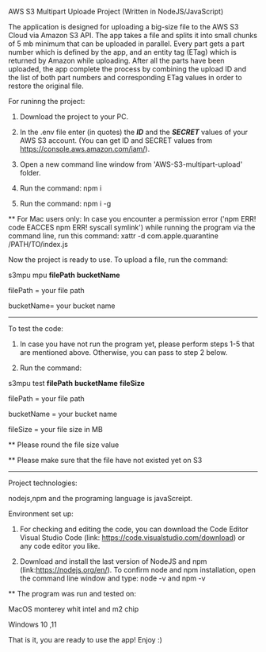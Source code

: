 AWS S3 Multipart Uploade Project (Written in NodeJS/JavaScript)

The application is designed for uploading a big-size file to the AWS S3 Cloud via Amazon S3 API.
The app takes a file and splits it into small chunks of 5 mb minimum that can be uploaded in parallel. Every part gets a part number which is defined by the app, and an entity tag (ETag) which is returned by Amazon while uploading. After all the parts have been uploaded, the app complete the process by combining the upload ID and the list of both part numbers and corresponding ETag values in order to restore the original file. 


For runinng the project:

1. Download the project to your PC.

2. In the .env file enter (in quotes) the ***ID*** and the ***SECRET*** values of your AWS S3 account. (You can get ID and SECRET values from https://console.aws.amazon.com/iam/).

3. Open a new command line window from 'AWS-S3-multipart-upload' folder.

4. Run the command: npm i

5. Run the command: npm i -g
 
** For Mac users only:
    In case you encounter a permission error 
    ('npm ERR! code EACCES
      npm ERR! syscall symlink') 
    while running the program via the command line, run this command: 
    xattr -d com.apple.quarantine /PATH/TO/index.js

Now the project is ready to use. 
To upload a file, run the command: 

s3mpu mpu  ****filePath****  ****bucketName****

filePath = your file path

bucketName= your bucket name

_______________________________________________________________________________________________________________________________________________

To test the code:

1. In case you have not run the program yet, please perform steps 1-5 that are mentioned above. 
  Otherwise, you can pass to step 2 below.  

2. Run the command:

  s3mpu test  ****filePath**** ****bucketName**** ****fileSize****

  filePath = your file path
  
  bucketName = your bucket name
  
  fileSize = your file size in MB 

  ** Please round the file size value 
  
  ** Please make sure that the file have not existed yet on S3

_______________________________________________________________________________________________________________________________________________

Project technologies:

nodejs,npm and the programing language is javaScreipt.


Environment set up:

 1. For checking and editing the code, you can download the Code Editor Visual Studio Code 
 (link: https://code.visualstudio.com/download) or any code editor you like.

 2. Download and install the last version of NodeJS and npm (link:https://nodejs.org/en/).
    To confirm node and npm installation, open the command line window and type:
    node -v and npm -v    

** The program was run and tested on:

  MacOS monterey whit intel and m2 chip 
  
  Windows 10 ,11
  

That is it, you are ready to use the app!
Enjoy :) 
